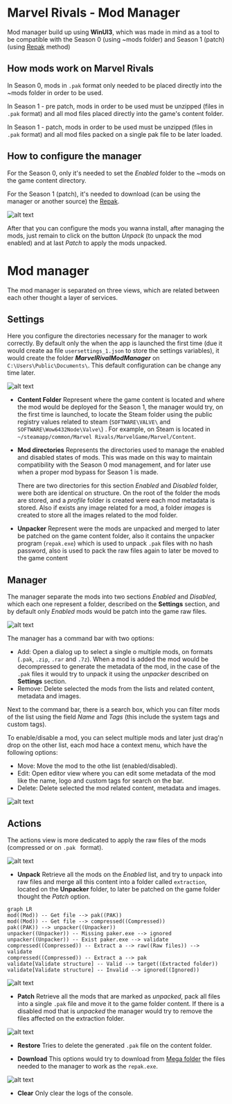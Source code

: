 
# Marvel Rivals - Mod Manager
Mod manager build up using **WinUI3**, which was made in mind as a tool to be compatible with the Season 0 (using ~mods folder) and Season 1 (patch) (using [Repak](https://github.com/trumank/repak) method)

## How mods work on Marvel Rivals
In Season 0, mods in `.pak` format only needed to be placed directly into the ~mods folder in order to be used.

In Season 1 - pre patch, mods in order to be used must be unzipped (files in `.pak` format) and all mod files placed directly into the game's content folder.

In Season 1 - patch, mods in order to be used must be unzipped (files in `.pak` format) and all mod files packed on a single pak file to be later loaded.

## How to configure the manager
For the Season 0, only it's needed to set the *Enabled* folder to the ~mods on the game content directory.

For the Season 1 (patch), it's needed to download (can be using the manager or another source) the [Repak](https://github.com/trumank/repak).

![alt text](https://github.com/Valjean15/MarvelRivalsModManager/blob/master/Blob/Download.png)

After that you can configure the mods you wanna install, after managing the mods, just remain to click on the button *Unpack* (to unpack the mod enabled) and at last *Patch* to apply the mods unpacked.

# Mod manager
The mod manager is separated on three views, which are related between each other thought a layer of services.

## Settings
Here you configure the directories necessary for the manager to work correctly. By default only the when the app is launched the first time (due it would create aa file `usersettings_1.json` to store the settings variables), it would create the folder **_MarvelRivalModManager_** on `C:\Users\Public\Documents\`. This default configuration can be change any time later.

![alt text](https://github.com/Valjean15/MarvelRivalsModManager/blob/master/Blob/Settings.png)

 - **Content Folder**
Represent where the game content is located and where the mod would be deployed for the Season 1, the manager would try, on the first time is launched, to locate the Steam folder using the public registry values related to steam (`SOFTWARE\VALVE\` and `SOFTWARE\Wow6432Node\Valve\`) . For example, on Steam is located in `~/steamapp/common/Marvel Rivals/MarvelGame/Marvel/Content`.

 - **Mod directories**
Represents the directories used to manage the enabled and disabled states of mods. This was made on this way to maintain compatibility with the Season 0 mod management, and for later use when a proper mod bypass for Season 1 is made.
	
	There are two directories for this section *Enabled* and *Disabled* folder, were both are identical on structure. On the root of the folder the mods are stored, and a *profile* folder is created were each mod metadata is stored. Also if exists any image related for a mod, a folder *images* is created to store all the images related to the mod folder.
	
 - **Unpacker**
Represent were the mods are unpacked and merged to later be patched on the game content folder, also it contains the unpacker program (`repak.exe`) which is used to unpack `.pak` files with no hash password, also is used to pack the raw files again to later be moved to the game content

## Manager
The manager separate the mods into two sections *Enabled* and *Disabled*, which each one represent a folder, described on the **Settings** section, and by default only *Enabled* mods would be patch into the game raw files.

![alt text](https://github.com/Valjean15/MarvelRivalsModManager/blob/master/Blob/ContextMenu.png)

 The manager has a command bar with two options: 
 - Add: Open a dialog up to select a single o multiple mods, on formats (`.pak`, `.zip`, `.rar` and `.7z`). When a mod is added the mod would be decompressed to generate the metadata of the mod, in the case of the `.pak` files it would try to unpack it using the *unpacker* described on **Settings** section.
 - Remove: Delete selected the mods from the lists and related content, metadata and images.

Next to the command bar, there is a search box, which you can filter mods of the list using the field *Name* and *Tags* (this include the system tags and custom tags). 

To enable/disable a mod, you can select multiple mods and later just drag'n drop on the other list, each mod hace a context menu, which have the following options: 
 - Move: Move the mod to the othe list (enabled/disabled).
 - Edit: Open editor view where you can edit some metadata of the mod like the name, logo and custom tags for search on the bar.
 - Delete: Delete selected the mod related content, metadata and images.

![alt text](https://github.com/Valjean15/MarvelRivalsModManager/blob/master/Blob/Details.png)

## Actions
The actions view is more dedicated to apply the raw files of the mods (compressed or on `.pak ` format).

![alt text](https://github.com/Valjean15/MarvelRivalsModManager/blob/master/Blob/Action.png)

- **Unpack**
Retrieve all the mods on the *Enabled* list, and try to unpack into raw files and merge all this content into a folder called `extraction`, located on the **Unpacker** folder, to later be patched on the game folder thought the *Patch* option.

```mermaid
graph LR
mod((Mod)) -- Get file --> pak((PAK))
mod((Mod)) -- Get file --> compressed((Compressed))
pak((PAK)) --> unpacker((Unpacker))
unpacker((Unpacker)) -- Missing paker.exe --> ignored
unpacker((Unpacker)) -- Exist paker.exe --> validate
compressed((Compressed)) -- Extract a --> raw((Raw files)) --> validate 
compressed((Compressed)) -- Extract a --> pak
validate[Validate structure] -- Valid --> target((Extracted folder))
validate[Validate structure] -- Invalid --> ignored((Ignored))
```

![alt text](https://github.com/Valjean15/MarvelRivalsModManager/blob/master/Blob/Unpack.png)

-  **Patch**
Retrieve all the mods that are marked as *unpacked*, pack all files into a single `.pak` file and move it to the game folder content. If there is a disabled mod that is *unpacked* the manager would try to remove the files affected on the extraction folder.

![alt text](https://github.com/Valjean15/MarvelRivalsModManager/blob/master/Blob/Patch.png)

- **Restore**
	Tries to delete the generated `.pak` file on the content folder.

- **Download**
	This options would try to download from [Mega folder](https://mega.nz/folder/m1xmxT4Y#J-wEYO5NyLgT_WWG13CMzA) the files needed to the manager to work as the `repak.exe`.

![alt text](https://github.com/Valjean15/MarvelRivalsModManager/blob/master/Blob/Download.png)

- **Clear**
	Only clear the logs of the console.
